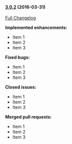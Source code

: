 #### [3.0.2](https://github.com/uxuimercergroup/evolution/tree/3.0.2) (2016-03-31)
[Full Changelog](https://github.com/uxuimercergroup/evolution/compare/d3.0.1...d3.0.2)

**Implemented enhancements:**
* Item 1
* Item 2
* Item 3

**Fixed bugs:**
* Item 1
* Item 2
* Item 3

**Closed issues:**
* Item 1
* Item 2
* Item 3

**Merged pull requests:**
* Item 1
* Item 2
* Item 3